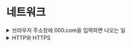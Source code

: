 # 네트워크

<details>
<summary>브라우저 주소창에 000.com을 입력하면 나오는 일</summary>
<div>

어느정도 깊이로 대답할지는 고민하셔야 합니다.

여기서는 가장 일반적인 "대학교"에서 배웠던 수준으로 서술했습니다.(dhcp, arp, dns, tcp, http)

<details>
<summary>DHCP</summary>
<div>

먼저 자신이 사용할 수 있는 ip주소를 얻어야 합니다, 이때 자신의 mac주소는 이미 알고있습니다.(mac주소는 하드웨어에 박혀있습니다)

DHCP는 요청(discover), 제공(offer), 진짜 사용해도 되는지 확인(request), 확인(ack) 단계로 진행됩니다.

DHCP 클라이언트는 브로드캐스트하게 요청 패킷을 뿌립니다.(DHCP는 응용계층 그러니까 맨 위 계층 프로토콜입니다)

하위 프로토콜로는 UDP로 전송하는데, 연결성을 보장할 필요가 없기 때문입니다.

그 이유는 애초에 DHCP 요청 패킷을 받은 머신은 자신이 DHCP 서버가 아니면 drop하기 때문이구요.

자신이 DHCP 서버(보통은 라우터입니다)라면 offer 패킷을 전송합니다.(이렇게 DHCP 서버는 클라이언트의 mac주소와 ip주소를 알게됩니다)

offer 패킷에는 dns의 ip, 서브넷 마스크, 해당 ip의 사용가능 기간(임대하기 때문입니다. DHCP는 애초에 동적 할당!) 등이 적혀있습니다.

이 과정에서 DHCP서버는 보통 라우터이니 first hop 라우터의 ip 주소도 알게 됩니다



</div>
</details>

<details>
<summary>ARP</summary>
<div>

이제 first hop 라우터의 mac 주소를 얻어와야 합니다.(arp는 인터넷 계층입니다. 맨아래보다 하나 위)

클라이언트는 브로드캐스트하게 arp 요청 패킷을 뿌립니다.

요청 패킷을 받은 머신을 패킷을 한번 깝니다. 그리고 적혀있는 ip 주소가 자신과 다르면 drop하고 같으면 reply합니다.

이렇게 알아온 mac 주소는 first hop router의 주소입니다.

그러니까 이 주소는 hop을 뛰면 바뀝니다.

</div>
</details>

<details>
<summary>DNS</summary>
<div>

주소창에 입력했던 주소에 해당하는 ip 주소를 얻어와야 합니다.(DNS는 어플리케이션 계층, 맨 위)

먼저 로컬 DNS에서 ip 주소가 있는지 찾고 없으면 외부 DNS 서버에 질의를 보냅니다.(이건 DHCP에서 얻어왔던 주소입니다.)

DNS는 계층적인 구조로 구성되어 있습니다. 루트에서부터 아래로 요청을 내리면서 ip 주소를 찾습니다.

000.com 이라 하면 . -> com. -> com.000 이런식으로 점점 내려갑니다.

</div>
</details>

<details>
<summary>TCP</summary>
<div>

DNS에서 얻어온 ip 주소에 해당하는 머신과 tcp 통신을 시작합니다.(전송계층, 위에서 2번째)

연결은 먼저 2-way hand shaking을 통해 수립됩니다.

syn-ack/syn-ack 이런 과정을 통해 연결이 수립되고, 이때 MSS와 윈도우 사이즈, isn을 정하게 됩니다.

MSS : 세그먼트 최대 사이즈입니다. 이때 세그먼트란 TCP 페이로드(데이터)의 크기입니다.

window size : tcp 패킷을 2개 보내면 2, 4개씩 보내면 4 이런식입니다. 이는 슬라이딩 윈도우 방식으로 전송되기 때문에 설정합니다.

isn : 처음으로 쓰게될 시퀀스넘버(seq)입니다. 랜덤하게 생성됩니다.

연결이 수립되고 나면 패킷을 보내고 ack를 받는 과정으로 데이터를 전송합니다.

데이터를 전송은 일종의 흐름제어를 통해 진행됩니다.

slow start라는 방식으로 시작하는데 아주 작은 윈도우 사이즈에서 시작해서 지수적으로 빠르게 증가시킵니다.

이러다 타임아웃에 의한 패킷 loss가 감지되면 윈도우 사이즈를 초기화 합니다.

다만 같은 ack 넘버가 3번 수신되게 되면, 타임아웃보다는 긍정적인 신호로 해석하고 fast-retransmit을 하게 됩니다.

연결 종료는 4-way hand shaking을 통해 합니다.

fin-ack-fin-ack 이런식으로 진행됩니다.

</div>
</details>

</div>
</details>

<details>
<summary>HTTP와 HTTPS</summary>

<div>

기본적인 HTTP와 버전별 차이 그리고 ssl 핸드쉐이킹, 대칭키와 비대칭키 통신에 대해 설명합니다.

<details>
<summary>HTTP</summary>

<div>

### HTTP란
HTTP는 어플리케이션 계층 프로토콜입니다.

특징은 무상태, 비연결성입니다. 데이터 한번 전송하고 연결을 끊습니다.

GET, POST, PUS, DELETE, PATCH 등의 메소드가 있습니다.(이는 일종의 CRUD)

여기 헤더에 쿠키가 담겨있습니다.

참고로 쿠키는 도메인 단위로 구분됩니. a.com != b.com, a.com == mail.a.com(포트 달라도 도메인 같으면 공유가 됩니다!!)

### 버전별 차이

HTTP 1.1부터 keep-alive가 적용되었습니다.

매번 tcp부터 시작하는게 아니라 한번 열어둔 커넥션으로 하나 전송, 다음꺼 전송... 이렇게 진행합니다.

2부터는 멀티 플렉싱을 지원합니다. 하나의 커넥션 여러 파일을 쪼개서 싹 섞어서 보냅니다.

2에서는 서버 푸시도 지원합니다. html에 포함된 css, 이미지 등의 파일을 클라이언트 요청 없이 서버가 바로 전송합니다.

</div>

</details>

<details>
<summary>HTTPS</summary>
<div>

### 대칭키와 비대칭키

대칭키 : 서로 같은 키를 통해 의사소통하는 방식입니다. e.g. 문자열에 송신자는 3을 더하고, 수신자는 3을 빼기

비대칭키 : 서로 다른 키를 통해 의사소통하는 방식입니다. e.g. 문자열에 송신자가 공개키로 암호화, 수신자는 개인키로 복호화

HTTPS는 처음에는 비대칭키로 대칭키를 교환, 이후 통신에는 대칭키로 통신

### ssl/tls hand shaking

처음에는 클라이언트가 서버와 통신을 하고 싶은데 아직 신뢰를 하지 못합니다.

그래서 먼저 랜덤하게 생성된 값을 서버에 전송합니다.(A := 클라이언트가 생성한 랜덤한 값)

이를 수신한 서버는 랜덤하게 생성된 값(B := 서버가 생성한 랜덤한 값)과 서버의 인증서를 클라이언트에게 전송합니다.(이 인증서 중에는 **서버의 공개키**가 담겨있습니다.)

클라이언트는 이 인증서가 진짜인지 CA의 키로 복호화해 살펴봅니다.(이때 사용하는 키는 비대칭키입니다)

즉 서버는 CA의 개인키로 암호화된 정보를 클라이언트에게 전송하고, 클라이언트는 CA의 공개키를 통해 이를 복호화합니다.

이제 클라이언트는 서버를 신뢰할 수 있게 됩니다.

아까 주고 받았던 A와 B를 합쳐 대칭키를 만들고, 이 대칭키를 서버가 전송한 공개키로 암호화합니다.(대칭키는 탈취되면 안되기 때문입니다),

전부 비대칭키를 이용하여 통신하는 것은 오버헤드가 크기 때문에 이런 방식으로 효율적인 통신을 하게 됩니다.

</div>
</details>

</div>

</details>